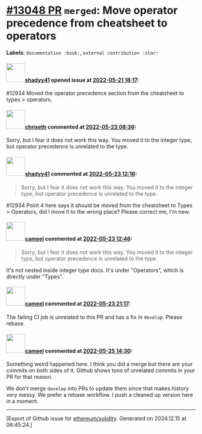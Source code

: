 # [\#13048 PR](https://github.com/ethereum/solidity/pull/13048) `merged`: Move operator precedence from cheatsheet to operators
**Labels**: `documentation :book:`, `external contribution :star:`


#### <img src="https://avatars.githubusercontent.com/u/93669911?u=b86f97b7b4fba637949053aa4af66980204d7a7b&v=4" width="50">[shadyy41](https://github.com/shadyy41) opened issue at [2022-05-21 18:17](https://github.com/ethereum/solidity/pull/13048):

#12934 
Moved the operator precedence section from the cheatsheet to types > operators.

#### <img src="https://avatars.githubusercontent.com/u/9073706?v=4" width="50">[chriseth](https://github.com/chriseth) commented at [2022-05-23 08:36](https://github.com/ethereum/solidity/pull/13048#issuecomment-1134361121):

Sorry, but I fear it does not work this way. You moved it to the integer type, but operator precedence is unrelated to the type.

#### <img src="https://avatars.githubusercontent.com/u/93669911?u=b86f97b7b4fba637949053aa4af66980204d7a7b&v=4" width="50">[shadyy41](https://github.com/shadyy41) commented at [2022-05-23 12:16](https://github.com/ethereum/solidity/pull/13048#issuecomment-1134600744):

> Sorry, but I fear it does not work this way. You moved it to the integer type, but operator precedence is unrelated to the type.

#12934 
Point 4 here says it should be moved from the cheatsheet to Types > Operators, did I move it to the wrong place? Please correct me, I'm new.

#### <img src="https://avatars.githubusercontent.com/u/137030?v=4" width="50">[cameel](https://github.com/cameel) commented at [2022-05-23 12:46](https://github.com/ethereum/solidity/pull/13048#issuecomment-1134632484):

> Sorry, but I fear it does not work this way. You moved it to the integer type, but operator precedence is unrelated to the type.

It's not nested inside integer type docs. It's under "Operators", which is directly under "Types".

#### <img src="https://avatars.githubusercontent.com/u/137030?v=4" width="50">[cameel](https://github.com/cameel) commented at [2022-05-23 21:17](https://github.com/ethereum/solidity/pull/13048#issuecomment-1135146532):

The failing CI job is unrelated to this PR and has a fix in `develop`. Please rebase.

#### <img src="https://avatars.githubusercontent.com/u/137030?v=4" width="50">[cameel](https://github.com/cameel) commented at [2022-05-25 14:30](https://github.com/ethereum/solidity/pull/13048#issuecomment-1137333554):

Something weird happened here. I think you did a merge but there are your commits on both sides of it. Github shows tons of unrelated commits in your PR for that reason.

We don't merge `develop` into PRs to update them since that makes history very messy. We prefer a rebase workflow. I push a cleaned up version here in a moment.


-------------------------------------------------------------------------------



[Export of Github issue for [ethereum/solidity](https://github.com/ethereum/solidity). Generated on 2024.12.15 at 06:45:24.]

